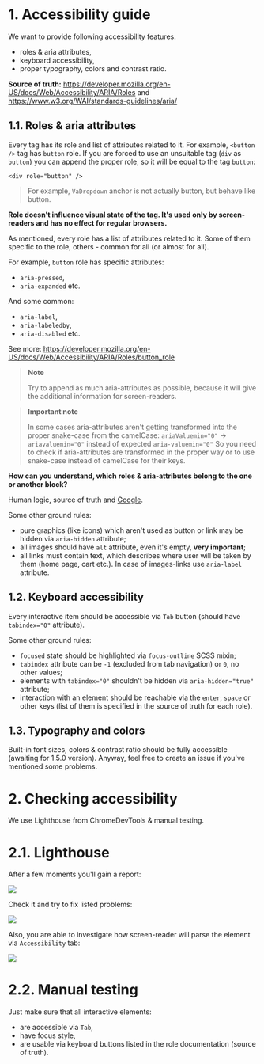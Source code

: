 # 1. Accessibility guide

We want to provide following accessibility features:
- roles & aria attributes,
- keyboard accessibility,
- proper typography, colors and contrast ratio.

**Source of truth:** https://developer.mozilla.org/en-US/docs/Web/Accessibility/ARIA/Roles and https://www.w3.org/WAI/standards-guidelines/aria/

## 1.1. Roles & aria attributes

Every tag has its role and list of attributes related to it. For example, `<button />` tag has
`button` role. If you are forced to use an unsuitable tag (`div` as `button`) you can append the proper role, so it will be equal to the tag `button`:

`<div role="button" />`

> For example, `VaDropdown` anchor is not actually button, but behave like button.

**Role doesn't influence visual state of the tag. It's used only by screen-readers and has no effect for regular browsers.**

As mentioned, every role has a list of attributes related to it. Some of them specific to the role, others - common for all (or almost for all).

For example, `button` role has specific attributes:
- `aria-pressed`,
- `aria-expanded` etc.

And some common:
- `aria-label`,
- `aria-labeledby`,
- `aria-disabled` etc.

See more: https://developer.mozilla.org/en-US/docs/Web/Accessibility/ARIA/Roles/button_role

> **Note**
> 
> Try to append as much aria-attributes as possible, because it will give the additional information for screen-readers.

> **Important note**
> 
>In some cases aria-attributes aren't getting transformed into the proper snake-case from the camelCase:
> `ariaValuemin="0"` -> `ariavaluemin="0"` instead of expected `aria-valuemin="0"`
> So you need to check if aria-attributes are transformed in the proper way or to use snake-case instead of camelCase for their keys.

**How can you understand, which roles & aria-attributes belong to the one or another block?**

Human logic, source of truth and [Google](https://letmegooglethat.com/?q=tab+accessibility).

Some other ground rules:
- pure graphics (like icons) which aren't used as button or link may be hidden via `aria-hidden` attribute;
- all images should have `alt` attribute, even it's empty, **very important**;
- all links must contain text, which describes where user will be taken by them (home page, cart etc.). In case of images-links use `aria-label` attribute.

## 1.2. Keyboard accessibility

Every interactive item should be accessible via `Tab` button (should have `tabindex="0"` attribute).

Some other ground rules:
- `focused` state should be highlighted via `focus-outline` SCSS mixin;
- `tabindex` attribute can be `-1` (excluded from tab navigation) or `0`, no other values;
- elements with `tabindex="0"` shouldn't be hidden via `aria-hidden="true"` attribute;
- interaction with an element should be reachable via the `enter`, `space` or other keys (list of them is specified in the source of truth for each role).

## 1.3. Typography and colors

Built-in font sizes, colors & contrast ratio should be fully accessible (awaiting for 1.5.0 version). Anyway, feel free to create an issue if you've mentioned some problems.

# 2. Checking accessibility

We use Lighthouse from ChromeDevTools & manual testing.

# 2.1. Lighthouse

After a few moments you'll gain a report:

![](https://wd.imgix.net/image/admin/2O9SByfzzLWTPQAcPlgN.png?auto=format)

Check it and try to fix listed problems:

![](https://wd.imgix.net/image/admin/62KIEtieXbeJl36cN0kQ.png?auto=format)

Also, you are able to investigate how screen-reader will parse the element via `Accessibility` tab:

![](https://wd.imgix.net/image/NJdAV9UgKuN8AhoaPBquL7giZQo1/w3l7Zbtti7m5NuxuOalR.png?auto=format)

# 2.2. Manual testing

Just make sure that all interactive elements:
- are accessible via `Tab`, 
- have focus style,
- are usable via keyboard buttons listed in the role documentation (source of truth).